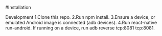 #Installation

Development
1.Clone this repo.
2.Run npm install.
3.Ensure a device, or emulated Android image is connected (adb devices).
4.Run react-native run-android.
If running on a device, run adb reverse tcp:8081 tcp:8081.
